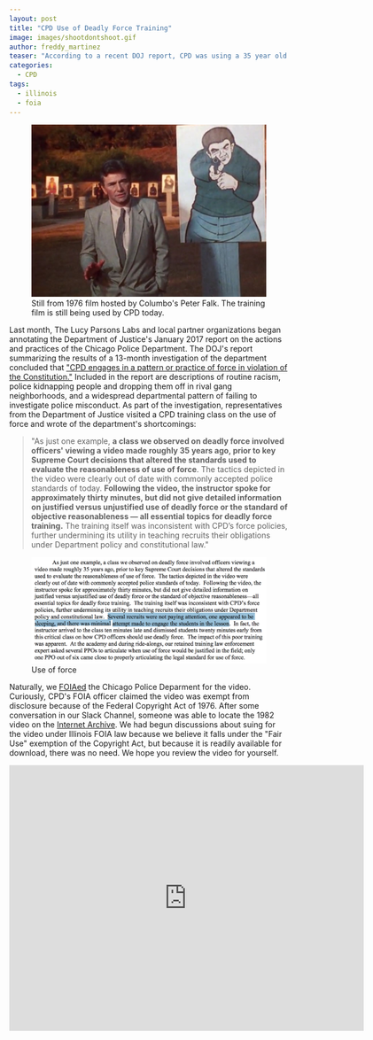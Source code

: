 ```yaml
---
layout: post
title: "CPD Use of Deadly Force Training"
image: images/shootdontshoot.gif
author: freddy_martinez
teaser: "According to a recent DOJ report, CPD was using a 35 year old video on the use of deadly force by officers. Included in that report was a suggestion that one CPD recruit 'appeared to be sleeping' which prompted us to FOIA for the video."
categories:
  - CPD
tags:
  - illinois
  - foia
---
```


<figure>
	<a href="/images/shootdontshoot-still.jpg"><img src="/images/shootdontshoot-still.jpg"></a>
	<figcaption>Still from 1976 film hosted by Columbo's Peter Falk. The training film is still being used by CPD today.</figcaption>
</figure>

Last month, The Lucy Parsons Labs and local partner organizations began annotating the Department of Justice's January 2017 report on the actions and practices of the Chicago Police Department. The DOJ's report summarizing the results of a 13-month investigation of the department concluded that ["CPD engages in a pattern or practice of force in violation of the Constitution."](https://www.justice.gov/opa/file/925846/download) Included in the report are descriptions of routine racism, police kidnapping people and dropping them off in rival gang neighborhoods, and a widespread departmental pattern of failing to investigate police misconduct. As part of the investigation, representatives from the Department of Justice visited a CPD training class on the use of force and wrote of the department's shortcomings:

>"As just one example, __a class we observed on deadly force involved officers' viewing a video made roughly 35 years ago, prior to key Supreme Court decisions that altered the standards used to evaluate the reasonableness of use of force__. The tactics depicted in the video were clearly out of date with commonly accepted police standards of today. __Following the video, the instructor spoke for approximately thirty minutes, but did not give detailed information on justified versus unjustified use of deadly force or the standard of objective reasonableness — all essential topics for deadly force training.__ The training itself was inconsistent with CPD’s force policies, further undermining its utility in teaching recruits their obligations under Department policy and constitutional law."

<figure>
	<a href="/images/UseOfForce.png"><img src="/images/UseOfForce.png"></a>
	<figcaption>Use of force</figcaption>
</figure>

Naturally, we [FOIAed](https://www.muckrock.com/foi/chicago-169/chicago-police-training-video-31943/?#comms) the Chicago Police Deparment for the video. Curiously, CPD's FOIA officer claimed the video was exempt from disclosure because of the Federal Copyright Act of 1976. After some conversation in our Slack Channel, someone was able to locate the 1982 video on the [Internet Archive](https://archive.org/details/shootdontshoot). We had begun discussions about suing for the video under Illinois FOIA law because we believe it falls under the "Fair Use" exemption of the Copyright Act, but because it is readily available for download, there was no need. We hope you review the video for yourself. 

<iframe src="https://archive.org/embed/shootdontshoot" width="640" height="480" frameborder="0" webkitallowfullscreen="true" mozallowfullscreen="true" allowfullscreen></iframe>

